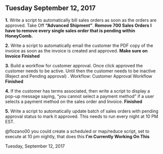 ## Tuesday September 12, 2017

**1.**	Write a script to automatically bill sales orders as soon as the orders are approved.
 Take Off **“Advanced Shipment”**.
 **Remove 700 Sales Orders**
 **I have to remove every single sales order that is pending within HoneyComb.**

**2.**	Write a script to automatically email the customer the PDF copy of the invoice as soon as the invoice is created and approved. **Make sure on Invoice** **Finished**
 

**3.**	Build a workflow for customer approval. Once click approved the customer needs to be active. Until then the customer needs to be inactive (Reject and Pending approval) . 
Workflow: Customer Approval Workflow **Finished**

**4.**	If the customer has terms associated, then write a script to display a pop-up message saying, “you cannot select a payment method” if a user selects a payment method on the sales order and Invoice. **Finished**



**5.**	Write a script to automatically update batch of sales orders with pending approval status to mark it approved. This needs to run every night at 10 PM EST.

@flozano00 you could create a scheduled or map/reduce script, set to execute at 10 pm nightly, that does this
**I'm Currently Working On This**

Tuesday, September 12, 2017 